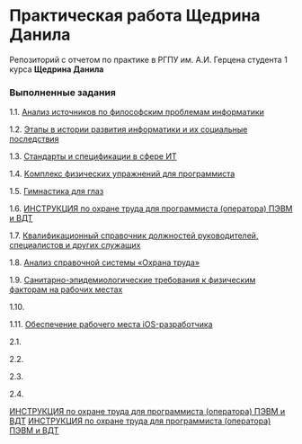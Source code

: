 # Практическая работа Щедрина Данила
Репозиторий с отчетом по практике в РГПУ им. А.И. Герцена студента 1 курса **Щедрина Данила**

### Выполненные задания
1.1. [Анализ источников по философским проблемам информатики](https://danshedrin.github.io/practic/phylosopher-11.md)

1.2. [Этапы в истории развития информатики и их социальные последствия](https://danshedrin.github.io/practic/history-12.md)

1.3. [Cтандарты и спецификации в сфере ИТ](https://danshedrin.github.io/practic/specs-13.md)

1.4. [Kомплекс физических упражнений для программиста](https://danshedrin.github.io/practic/bodyrelax-14.md)

1.5. [Гимнастика для глаз](https://danshedrin.github.io/practic/eyerelax-15.md)

1.6. [ИНСТРУКЦИЯ по охране труда для программиста (оператора) ПЭВМ и ВДТ](https://demo.consultant.ru/cgi/online.cgi?req=doc&base=PAP&n=37352&dst=0#Z71dhxSo9ZexeQiR1)

1.7. [Квалификационный справочник должностей руководителей, специалистов и других служащих](https://danshedrin.github.io/practic/about-engineer-17.md)

1.8. [Анализ справочной системы «Охрана труда»](https://danshedrin.github.io/practic/interface-18.md)

1.9. [Санитарно-эпидемиологические требования к физическим факторам на рабочих местах](https://danshedrin.github.io/practic/plan-19.md)

1.10. [](https://danshedrin.github.io/practic/history-12.md)

1.11. [Обеспечение рабочего места iOS-разработчика](https://danshedrin.github.io/practic/workspace-111.md)

2.1. [](https://danshedrin.github.io/practic/history-12.md)

2.2. [](https://danshedrin.github.io/practic/history-12.md)

2.3. [](https://danshedrin.github.io/practic/history-12.md)

2.4. [](https://danshedrin.github.io/practic/history-12.md)

[ИНСТРУКЦИЯ по охране труда для программиста (оператора) ПЭВМ и ВДТ](https://demo.consultant.ru/cgi/online.cgi?req=doc&base=PAP&n=37352&dst=0#Z71dhxSo9ZexeQiR1)
[ИНСТРУКЦИЯ по охране труда для программиста (оператора) ПЭВМ и ВДТ](http://www.consultant.ru/document/cons_doc_LAW_58804/)

